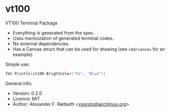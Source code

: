 # vt100

VT100 Terminal Package

* Everything is generated from the spec.
* Uses memoization of generated terminal codes.
* No external dependencies.
* Has a Canvas struct that can be used for drawing (see `cmd/canvas` for an example).

Simple use:

```go
fmt.Println(vt100.BrightColor("hi", "Blue"))
```

General info:

* Version: 0.2.0
* Licence: MIT
* Author: Alexander F. Rødseth &lt;xyproto@archlinux.org&gt;
